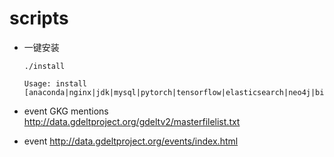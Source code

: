 # scripts
- 一键安装

  ```shell
  ./install
  
  Usage: install  [anaconda|nginx|jdk|mysql|pytorch|tensorflow|elasticsearch|neo4j|biaozhu|caffe|b_card]
  ```

  

- event GKG mentions
http://data.gdeltproject.org/gdeltv2/masterfilelist.txt

- event
http://data.gdeltproject.org/events/index.html 